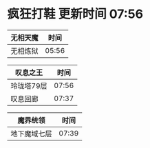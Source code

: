 # 疯狂打鞋 更新时间 07:56

| 无相天魔   | 时间    |
|--------|-------|
| 无相炼狱 | 05:56 |

| 叹息之王   | 时间    |
|--------|-------|
| 玲珑塔79层 | 07:56 |
| 叹息回廊 | 07:37 |

| 魔界统领   | 时间    |
|--------|-------|
| 地下魔域七层 | 07:39 |